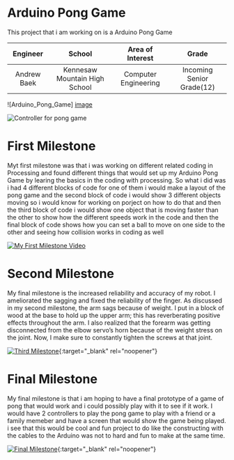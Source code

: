 ﻿# Arduino Pong Game
This project that i am working on is a Arduino Pong Game

| **Engineer** | **School** | **Area of Interest** | **Grade** |
|:--:|:--:|:--:|:--:|
| Andrew Baek | Kennesaw Mountain High School | Computer Engineering | Incoming Senior Grade(12)

![Arduino_Pong_Game] [image](https://user-images.githubusercontent.com/87200425/126675276-5ef60f83-8390-4d06-adda-68c751ab7918.png)

![Controller for pong game](https://user-images.githubusercontent.com/87200425/126676160-0eff64ee-f899-4286-b59a-6cfd09f011dd.jpg)


# First Milestone
Myt first milestone was that i was working on different related coding in Processing and found different things that would set up my Arduino Pong Game by learing the basics in the coding with processing. So what i did was i had 4 different blocks of code for one of them i would make a layout of the pong game and the second block of code i would show 3 different objects moving so i would know for working on porject on how to do that and then the third block of code i would show one object that is moving faster than the other to show how the different speeds work in the code and then the final block of code shows how you can set a ball to move on one side to the other and seeing how collision works in coding as well

[![My First Milestone Video](https://res.cloudinary.com/marcomontalbano/image/upload/v1626452411/video_to_markdown/images/youtube--BREkz9nZB40-c05b58ac6eb4c4700831b2b3070cd403.jpg)](https://youtu.be/BREkz9nZB40 "My First Milestone Video")

# Second Milestone
My final milestone is the increased reliability and accuracy of my robot. I ameliorated the sagging and fixed the reliability of the finger. As discussed in my second milestone, the arm sags because of weight. I put in a block of wood at the base to hold up the upper arm; this has reverberating positive effects throughout the arm. I also realized that the forearm was getting disconnected from the elbow servo’s horn because of the weight stress on the joint. Now, I make sure to constantly tighten the screws at that joint.

[![Third Milestone](https://res.cloudinary.com/marcomontalbano/image/upload/v1612574014/video_to_markdown/images/youtube--y3VAmNlER5Y-c05b58ac6eb4c4700831b2b3070cd403.jpg)](https://www.youtube.com/watch?v=y3VAmNlER5Y&feature=emb_logo "Second Milestone"){:target="_blank" rel="noopener"}
# Final Milestone
  
My final milestone is that i am hoping to have a final prototype of a game of pong that would work and i could possibly play with it to see if it work. I would have 2 controllers to play the pong game to play with a friend or a family memeber and have a screen that would show the game being played. i see that this would be cool and fun project to do like the constructing with the cables to the Arduino was not to hard and fun to make at the same time. 

[![Final Milestone](https://res.cloudinary.com/marcomontalbano/image/upload/v1612574117/video_to_markdown/images/youtube--CaCazFBhYKs-c05b58ac6eb4c4700831b2b3070cd403.jpg)](https://www.youtube.com/watch?v=CaCazFBhYKs "First Milestone"){:target="_blank" rel="noopener"}

